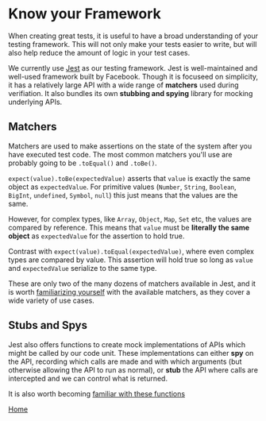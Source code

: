 # Know your Framework

When creating great tests, it is useful to have a broad understanding of your
testing framework. This will not only make your tests easier to write, but will
also help reduce the amount of logic in your test cases.

We currently use [Jest](https://jestjs.io/) as our testing framework. Jest is
well-maintained and well-used framework built by Facebook. Though it is focuseed
on simplicity, it has a relatively large API with a wide range of **matchers**
used during verifiation. It also bundles its own **stubbing and spying** library
for mocking underlying APIs.

## Matchers

Matchers are used to make assertions on the state of the system after you have
executed test code. The most common matchers you'll use are probably going to be
`.toEqual()` and `.toBe()`.

`expect(value).toBe(expectedValue)` asserts that `value` is exactly the same
object as `expectedValue`. For primitive values (`Number`, `String`, `Boolean`,
`BigInt`, `undefined`, `Symbol`, `null`) this just means that the values are the
same.

However, for complex types, like `Array`, `Object`, `Map`, `Set` etc, the values
are compared by reference. This means that `value` must be **literally the same
object** as `expectedValue` for the assertion to hold true.

Contrast with `expect(value).toEqual(expectedValue)`, where even complex types
are compared by value. This assertion will hold true so long as `value` and
`expectedValue` serialize to the same type.

These are only two of the many dozens of matchers available in Jest, and it is
worth [familiarizing yourself](https://jestjs.io/docs/expect) with the available
matchers, as they cover a wide variety of use cases.

## Stubs and Spys

Jest also offers functions to create mock implementations of APIs which might be
called by our code unit. These implementations can either **spy** on the API,
recording which calls are made and with which arguments (but otherwise allowing
the API to run as normal), or **stub** the API where calls are intercepted and
we can control what is returned.

It is also worth becoming
[familiar with these functions](https://jestjs.io/docs/mock-function-api)

[Home](../README.md)
